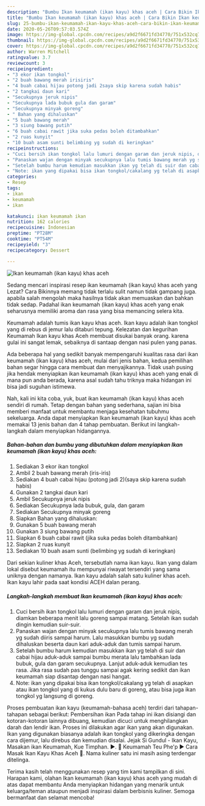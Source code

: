 ```yaml
---
description: "Bumbu Ikan keumamah (ikan kayu) khas aceh | Cara Bikin Ikan keumamah (ikan kayu) khas aceh Yang Lezat Sekali"
title: "Bumbu Ikan keumamah (ikan kayu) khas aceh | Cara Bikin Ikan keumamah (ikan kayu) khas aceh Yang Lezat Sekali"
slug: 25-bumbu-ikan-keumamah-ikan-kayu-khas-aceh-cara-bikin-ikan-keumamah-ikan-kayu-khas-aceh-yang-lezat-sekali
date: 2020-05-26T09:57:03.574Z
image: https://img-global.cpcdn.com/recipes/a9d2f6671fd34770/751x532cq70/ikan-keumamah-ikan-kayu-khas-aceh-foto-resep-utama.jpg
thumbnail: https://img-global.cpcdn.com/recipes/a9d2f6671fd34770/751x532cq70/ikan-keumamah-ikan-kayu-khas-aceh-foto-resep-utama.jpg
cover: https://img-global.cpcdn.com/recipes/a9d2f6671fd34770/751x532cq70/ikan-keumamah-ikan-kayu-khas-aceh-foto-resep-utama.jpg
author: Warren Mitchell
ratingvalue: 3.7
reviewcount: 3
recipeingredient:
- "3 ekor ikan tongkol"
- "2 buah bawang merah irisiris"
- "4 buah cabai hijau potong jadi 2saya skip karena sudah habis"
- "2 tangkai daun kari"
- "Secukupnya jeruk nipis"
- "Secukupnya lada bubuk gula dan garam"
- "Secukupnya minyak goreng"
- " Bahan yang dihaluskan"
- "5 buah bawang merah"
- "3 siung bawang putih"
- "6 buah cabai rawit jika suka pedas boleh ditambahkan"
- "2 ruas kunyit"
- "10 buah asam sunti belimbing yg sudah di keringkan"
recipeinstructions:
- "Cuci bersih ikan tongkol lalu lumuri dengan garam dan jeruk nipis, diamkan beberapa menit lalu goreng sampai matang. Setelah ikan sudah dingin kemudian suir-suir."
- "Panaskan wajan dengan minyak secukupnya lalu tumis bawang merah yg sudah diiris sampai harum. Lalu masukkan bumbu yg sudah dihaluskan beserta daun kari aduk-aduk dan tumis sampai harum."
- "Setelah bumbu harum kemudian masukkan ikan yg telah di suir dan cabai hijau aduk-aduk sampai bumbu merata lalu tambahkan lada bubuk, gula dan garam secukupnya. Lanjut aduk-aduk kemudian tes rasa. Jika rasa sudah pas tunggu sampai agak kering sedikit dan ikan keumamah siap disantap dengan nasi hangat."
- "Note: ikan yang dipakai bisa ikan tongkol/cakalang yg telah di asapkan atau ikan tongkol yang di kukus dulu baru di goreng, atau bisa juga ikan tongkol yg langsung di goreng."
categories:
- Resep
tags:
- ikan
- keumamah
- ikan

katakunci: ikan keumamah ikan 
nutrition: 162 calories
recipecuisine: Indonesian
preptime: "PT28M"
cooktime: "PT54M"
recipeyield: "3"
recipecategory: Dessert

---
```



![Ikan keumamah (ikan kayu) khas aceh](https://img-global.cpcdn.com/recipes/a9d2f6671fd34770/751x532cq70/ikan-keumamah-ikan-kayu-khas-aceh-foto-resep-utama.jpg)

Sedang mencari inspirasi resep ikan keumamah (ikan kayu) khas aceh yang Lezat? Cara Bikinnya memang tidak terlalu sulit namun tidak gampang juga. apabila salah mengolah maka hasilnya tidak akan memuaskan dan bahkan tidak sedap. Padahal ikan keumamah (ikan kayu) khas aceh yang enak seharusnya memiliki aroma dan rasa yang bisa memancing selera kita.

Keumamah adalah tumis ikan kayu khas aceh. Ikan kayu adalah ikan tongkol yang di rebus di jemur lalu ditaburi tepung. Kelezatan dan kegurihan Keumamah Ikan kayu khas Aceh membuat disukai banyak orang. karena gulai ini sangat lemak, sebaiknya di santaap dengan nasi pulen yang panas.

Ada beberapa hal yang sedikit banyak mempengaruhi kualitas rasa dari ikan keumamah (ikan kayu) khas aceh, mulai dari jenis bahan, kedua pemilihan bahan segar hingga cara membuat dan menyajikannya. Tidak usah pusing jika hendak menyiapkan ikan keumamah (ikan kayu) khas aceh yang enak di mana pun anda berada, karena asal sudah tahu triknya maka hidangan ini bisa jadi suguhan istimewa.


Nah, kali ini kita coba, yuk, buat ikan keumamah (ikan kayu) khas aceh sendiri di rumah. Tetap dengan bahan yang sederhana, sajian ini bisa memberi manfaat untuk membantu menjaga kesehatan tubuhmu sekeluarga. Anda dapat menyiapkan Ikan keumamah (ikan kayu) khas aceh memakai 13 jenis bahan dan 4 tahap pembuatan. Berikut ini langkah-langkah dalam menyiapkan hidangannya.

<!--inarticleads1-->

##### Bahan-bahan dan bumbu yang dibutuhkan dalam menyiapkan Ikan keumamah (ikan kayu) khas aceh:

1. Sediakan 3 ekor ikan tongkol
1. Ambil 2 buah bawang merah (iris-iris)
1. Sediakan 4 buah cabai hijau (potong jadi 2)(saya skip karena sudah habis)
1. Gunakan 2 tangkai daun kari
1. Ambil Secukupnya jeruk nipis
1. Sediakan Secukupnya lada bubuk, gula, dan garam
1. Sediakan Secukupnya minyak goreng
1. Siapkan  Bahan yang dihaluskan:
1. Gunakan 5 buah bawang merah
1. Gunakan 3 siung bawang putih
1. Siapkan 6 buah cabai rawit (jika suka pedas boleh ditambahkan)
1. Siapkan 2 ruas kunyit
1. Sediakan 10 buah asam sunti (belimbing yg sudah di keringkan)


Dari sekian kuliner khas Aceh, tersebutlah nama ikan kayu. Ikan yang dalam lokal disebut keumamah itu mempunyai riwayat tersendiri yang sama uniknya dengan namanya. Ikan kayu adalah salah satu kuliner khas aceh. Ikan kayu lahir pada saat kondisi ACEH dalan perang. 

<!--inarticleads2-->

##### Langkah-langkah membuat Ikan keumamah (ikan kayu) khas aceh:

1. Cuci bersih ikan tongkol lalu lumuri dengan garam dan jeruk nipis, diamkan beberapa menit lalu goreng sampai matang. Setelah ikan sudah dingin kemudian suir-suir.
1. Panaskan wajan dengan minyak secukupnya lalu tumis bawang merah yg sudah diiris sampai harum. Lalu masukkan bumbu yg sudah dihaluskan beserta daun kari aduk-aduk dan tumis sampai harum.
1. Setelah bumbu harum kemudian masukkan ikan yg telah di suir dan cabai hijau aduk-aduk sampai bumbu merata lalu tambahkan lada bubuk, gula dan garam secukupnya. Lanjut aduk-aduk kemudian tes rasa. Jika rasa sudah pas tunggu sampai agak kering sedikit dan ikan keumamah siap disantap dengan nasi hangat.
1. Note: ikan yang dipakai bisa ikan tongkol/cakalang yg telah di asapkan atau ikan tongkol yang di kukus dulu baru di goreng, atau bisa juga ikan tongkol yg langsung di goreng.


Proses pembuatan ikan kayu (keumamah-bahasa aceh) terdiri dari tahapan-tahapan sebagai berikut: Pembersihan ikan Pada tahap ini ikan disiangi dan kotoran-kotoran lainnya dibuang, kemudian dicuci untuk menghilangkan darah dan lendir ikan. Proses ini dilakukan agar ikan yang akan digunakan. Ikan yang digunakan biasanya adalah ikan tongkol yang dikeringka dengan cara dijemur, lalu direbus dan kemudian disalai. Jejak Si Gundul - Ikan Kayu, Masakan ikan Keumamah, Kue Timphan. ►. 🔴 Keumamah Teu Phe&#39;p ► Cara Masak Ikan Kayu Khas Aceh 🍴. Nama kuliner satu ini masih asing terdengar ditelinga. 

Terima kasih telah menggunakan resep yang tim kami tampilkan di sini. Harapan kami, olahan Ikan keumamah (ikan kayu) khas aceh yang mudah di atas dapat membantu Anda menyiapkan hidangan yang menarik untuk keluarga/teman ataupun menjadi inspirasi dalam berbisnis kuliner. Semoga bermanfaat dan selamat mencoba!
